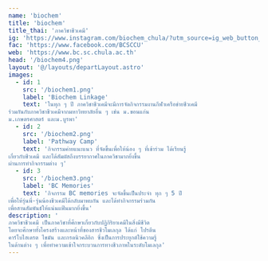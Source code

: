 ```yaml
---
name: 'biochem'
title: 'biochem'
title_thai: 'ภาควิชาชีวเคมี'
ig: 'https://www.instagram.com/biochem_chula/?utm_source=ig_web_button_share_sheet'
fac: 'https://www.facebook.com/BCSCCU'
web: 'https://www.bc.sc.chula.ac.th'
head: '/biochem4.png'
layout: '@/layouts/departLayout.astro'
images:
  - id: 1
    src: '/biochem1.png'
    label: 'Biochem Linkage'
    text: 'ในทุก ๆ ปี ภาควิชาชีวเคมีจะมีการจัดกิจกรรมงานกีฬาเครือข่ายชีวเคมี
ร่วมกันกับภาควิชาชีวเคมีจากมหาวิทยาลัยอื่น ๆ เช่น ม.ขอนแก่น 
ม.เกษตรศาสตร์ และม.บูรพา'
  - id: 2
    src: '/biochem2.png'
    label: 'Pathway Camp'
    text: 'กิจกรรมค่ายแนะแนว ที่จัดขึ้นเพื่อให้น้อง ๆ ที่เข้าร่วม ได้เรียนรู้
เกี่ยวกับชีวเคมี และได้สัมผัสถึงบรรยากาศในภาควิชามากยิ่งขึ้น 
ผ่านการทำกิจกรรมต่าง ๆ'
  - id: 3
    src: '/biochem3.png'
    label: 'BC Memories'
    text: 'กิจกรรม BC memories จะจัดขึ้นเป็นประจำ ทุก ๆ 5 ปี 
เพื่อให้รุ่นพี่-รุ่นน้องชีวเคมีได้กลับมาพบกัน และได้ทำกิจกรรมร่วมกัน
เพื่อสานสัมพันธ์ให้แน่นแฟ้นมากยิ่งขึ้น'
description: '
ภาควิชาชีวเคมี เป็นภาควิชาที่ศึกษาเกี่ยวกับปฏิกิริยาเคมีในสิ่งมีชีวิต 
โดยจะศึกษาทั้งโครงสร้างและหน้าที่ของสารชีวโมเลกุล ได้แก่ โปรตีน 
คาร์โบไฮเดรต ไขมัน และกรดนิวคลีอิก ซึ่งเป็นการประยุกต์ใช้ความรู้
ในด้านต่าง ๆ เพื่อทำความเข้าใจกระบวนการทางชีวภาพในระดับโมเลกุล'
---
```

